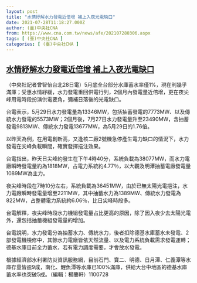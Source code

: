 ```yaml
---
layout: post
title: "水情紓解水力發電近倍增 補上入夜光電缺口"
date: 2021-07-28T11:18:27.000Z
author: (臺)中央社CNA
from: https://www.cna.com.tw/news/afe/202107280306.aspx
tags: [ (臺)中央社CNA ]
categories: [ (臺)中央社CNA ]
---
```

<!--1627471107000-->
[水情紓解水力發電近倍增 補上入夜光電缺口](https://www.cna.com.tw/news/afe/202107280306.aspx)
------

<div>
<div></div><div class="paragraph"><p>（中央社記者曾智怡台北28日電）5月底全台部分水庫蓄水率僅1%，現在則幾乎滿庫；受惠水情紓緩，水力發電重回供電行列，2個月內發電量近倍增，更在夜尖峰用電時段扮演供電要角，彌補日落後的光電缺口。</p><p>台電表示，5月29日水力發電量為13346MW，包括抽蓄發電的7773MW、以及傳統水力發電的5573MW；2個月後，7月27日水力發電量升至23490MW，含抽蓄發電9813MW、傳統水力發電13677MW，為5月29日的1.76倍。</p><p>以昨天為例，在用電創新高，又逢核二廠2號機急停產生電力缺口的情況下，水力發電在尖峰負載瞬間，確實發揮挹注效果。</p><p>台電指出，昨天日尖峰約發生在下午4時40分，系統負載為38077MW，而水力電廠瞬時發電量約為1818MW，占電力系統約4.77％，以大觀及明潭抽蓄電廠發電量1089MW為主力。</p><p>夜尖峰時段在7時10分左右，系統負載為36451MW，由於已無太陽光電挹注，水力電廠瞬時發電量增至2211MW，其中抽蓄水力為1389MW、傳統水力發電為822MW，占整體電力系統約6.06％，比日尖峰時段多。</p><p>台電解釋，夜尖峰時段水力機組發電量占比更高的原因，除了因入夜少去太陽光電外，還包括抽蓄機組發電量的增加。</p><p>台電說明，水力發電分為抽蓄水力、傳統水力，後者扣除德基水庫蓄水未發電、2部發電機檢修中，其餘水力電廠皆依天然流量、以及電力系統負載需求發電運轉；德基水庫目前全力蓄水，若有電力調度需要，才會放水發電。</p><p>根據經濟部水利署防災資訊服務網，目前石門、寶二、明德、日月潭、仁義潭等水庫存量皆逾9成，南化、鯉魚潭等水庫已100%滿庫，供給大台中地區的德基水庫蓄水率也突破5成。（編輯：楊蘭軒）1100728</p></div>
</div>
